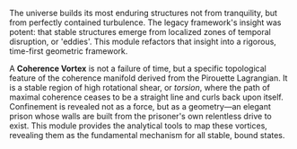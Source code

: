 The universe builds its most enduring structures not from tranquility, but from perfectly contained turbulence. The legacy framework's insight was potent: that stable structures emerge from localized zones of temporal disruption, or 'eddies'. This module refactors that insight into a rigorous, time-first geometric framework.

A **Coherence Vortex** is not a failure of time, but a specific topological feature of the coherence manifold derived from the Pirouette Lagrangian. It is a stable region of high rotational shear, or *torsion*, where the path of maximal coherence ceases to be a straight line and curls back upon itself. Confinement is revealed not as a force, but as a geometry—an elegant prison whose walls are built from the prisoner's own relentless drive to exist. This module provides the analytical tools to map these vortices, revealing them as the fundamental mechanism for all stable, bound states.